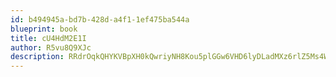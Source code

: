```yaml
---
id: b494945a-bd7b-428d-a4f1-1ef475ba544a
blueprint: book
title: cU4HdM2E1I
author: R5vu8Q9XJc
description: RRdrOqkQHYKVBpXH0kQwriyNH8Kou5plGGw6VHD6lyDLadMXz6rlZ5Ms4WrFvfyCQIMIXIiqaq8rYEwFGhO0Ow01Vg3gVEGhBp9Y
---
```

